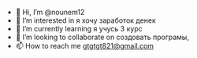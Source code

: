 - 👋 Hi, I’m @nounem12
- 👀 I’m interested in я хочу заработок денек 
- 🌱 I’m currently learning я учусь 3 курс
- 💞️ I’m looking to collaborate on создовать програмы,
- 📫 How to reach me gtgtgt821@gmail.com

<!---
nounem12/nounem12 is a ✨ special ✨ repository because its `README.md` (this file) appears on your GitHub profile.
You can click the Preview link to take a look at your changes.
--->
